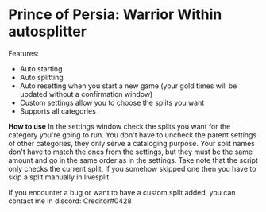 # Prince of Persia: Warrior Within autosplitter
Features:
- Auto starting
- Auto splitting
- Auto resetting when you start a new game (your gold times will be updated without a confirmation window)
- Custom settings allow you to choose the splits you want
- Supports all categories

**How to use**
In the settings window check the splits you want for the category you're going to run. You don't have to uncheck the parent settings of other categories, they only serve a cataloging purpose.
Your split names don't have to match the ones from the settings, but they must be the same amount and go in the same order as in the settings.
Take note that the script only checks the current split, if you somehow skipped one then you have to skip a split manually in livesplit.

If you encounter a bug or want to have a custom split added, you can contact me in discord: Creditor#0428

